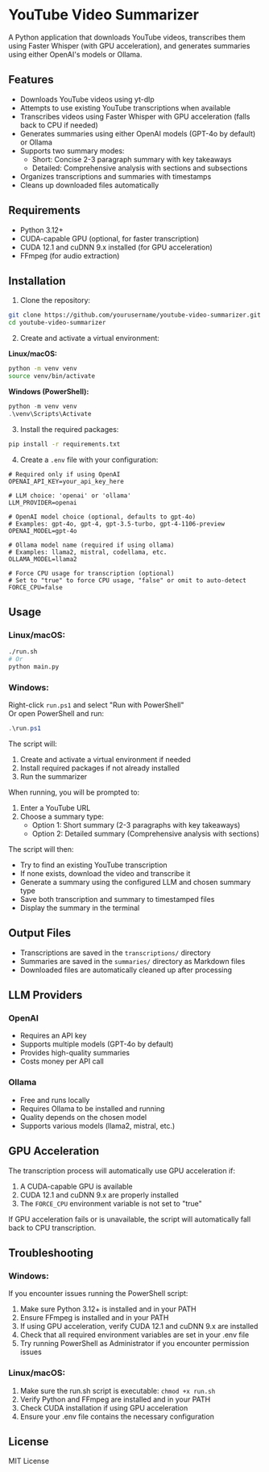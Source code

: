 # YouTube Video Summarizer

A Python application that downloads YouTube videos, transcribes them using Faster Whisper (with GPU acceleration), and generates summaries using either OpenAI's models or Ollama.

## Features

- Downloads YouTube videos using yt-dlp
- Attempts to use existing YouTube transcriptions when available
- Transcribes videos using Faster Whisper with GPU acceleration (falls back to CPU if needed)
- Generates summaries using either OpenAI models (GPT-4o by default) or Ollama
- Supports two summary modes:
  - Short: Concise 2-3 paragraph summary with key takeaways
  - Detailed: Comprehensive analysis with sections and subsections
- Organizes transcriptions and summaries with timestamps
- Cleans up downloaded files automatically

## Requirements

- Python 3.12+
- CUDA-capable GPU (optional, for faster transcription)
- CUDA 12.1 and cuDNN 9.x installed (for GPU acceleration)
- FFmpeg (for audio extraction)

## Installation

1. Clone the repository:
```bash
git clone https://github.com/yourusername/youtube-video-summarizer.git
cd youtube-video-summarizer
```

2. Create and activate a virtual environment:

**Linux/macOS:**
```bash
python -m venv venv
source venv/bin/activate
```

**Windows (PowerShell):**
```powershell
python -m venv venv
.\venv\Scripts\Activate
```

3. Install the required packages:
```bash
pip install -r requirements.txt
```

4. Create a `.env` file with your configuration:
```env
# Required only if using OpenAI
OPENAI_API_KEY=your_api_key_here

# LLM choice: 'openai' or 'ollama'
LLM_PROVIDER=openai

# OpenAI model choice (optional, defaults to gpt-4o)
# Examples: gpt-4o, gpt-4, gpt-3.5-turbo, gpt-4-1106-preview
OPENAI_MODEL=gpt-4o

# Ollama model name (required if using ollama)
# Examples: llama2, mistral, codellama, etc.
OLLAMA_MODEL=llama2

# Force CPU usage for transcription (optional)
# Set to "true" to force CPU usage, "false" or omit to auto-detect
FORCE_CPU=false
```

## Usage

### Linux/macOS:
```bash
./run.sh
# Or
python main.py
```

### Windows:
Right-click `run.ps1` and select "Run with PowerShell"  
Or open PowerShell and run:
```powershell
.\run.ps1
```

The script will:
1. Create and activate a virtual environment if needed
2. Install required packages if not already installed
3. Run the summarizer

When running, you will be prompted to:
1. Enter a YouTube URL
2. Choose a summary type:
   - Option 1: Short summary (2-3 paragraphs with key takeaways)
   - Option 2: Detailed summary (Comprehensive analysis with sections)

The script will then:
- Try to find an existing YouTube transcription
- If none exists, download the video and transcribe it
- Generate a summary using the configured LLM and chosen summary type
- Save both transcription and summary to timestamped files
- Display the summary in the terminal

## Output Files

- Transcriptions are saved in the `transcriptions/` directory
- Summaries are saved in the `summaries/` directory as Markdown files
- Downloaded files are automatically cleaned up after processing

## LLM Providers

### OpenAI
- Requires an API key
- Supports multiple models (GPT-4o by default)
- Provides high-quality summaries
- Costs money per API call

### Ollama
- Free and runs locally
- Requires Ollama to be installed and running
- Quality depends on the chosen model
- Supports various models (llama2, mistral, etc.)

## GPU Acceleration

The transcription process will automatically use GPU acceleration if:
1. A CUDA-capable GPU is available
2. CUDA 12.1 and cuDNN 9.x are properly installed
3. The `FORCE_CPU` environment variable is not set to "true"

If GPU acceleration fails or is unavailable, the script will automatically fall back to CPU transcription.

## Troubleshooting

### Windows:
If you encounter issues running the PowerShell script:
1. Make sure Python 3.12+ is installed and in your PATH
2. Ensure FFmpeg is installed and in your PATH
3. If using GPU acceleration, verify CUDA 12.1 and cuDNN 9.x are installed
4. Check that all required environment variables are set in your .env file
5. Try running PowerShell as Administrator if you encounter permission issues

### Linux/macOS:
1. Make sure the run.sh script is executable: `chmod +x run.sh`
2. Verify Python and FFmpeg are installed and in your PATH
3. Check CUDA installation if using GPU acceleration
4. Ensure your .env file contains the necessary configuration

## License

MIT License
